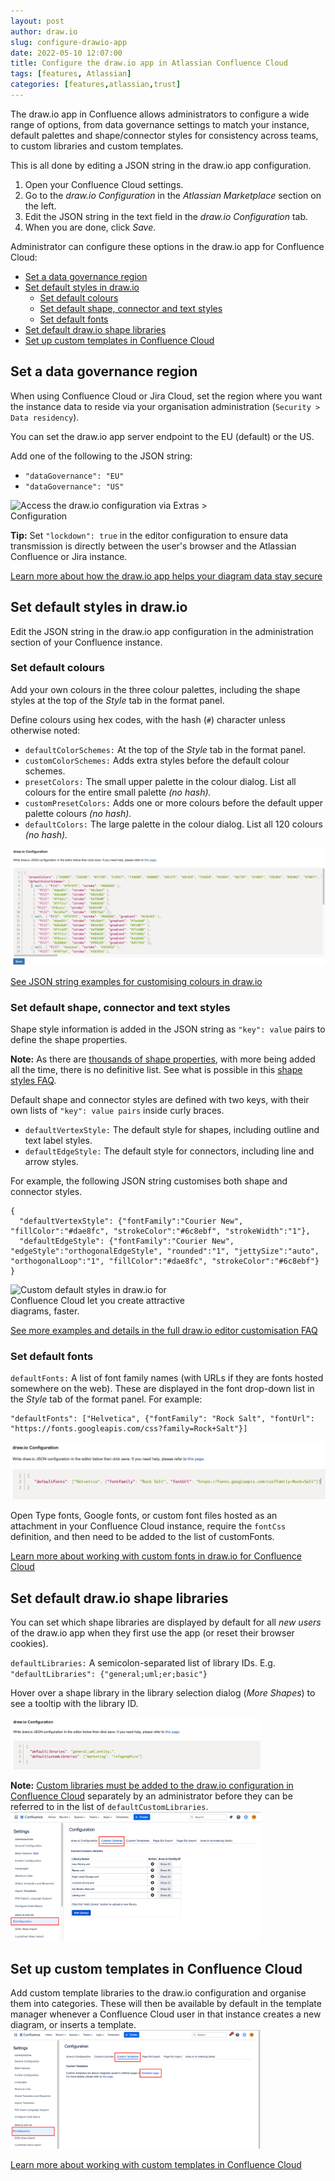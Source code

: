 ```yaml
---
layout: post
author: draw.io
slug: configure-drawio-app
date: 2022-05-10 12:07:00
title: Configure the draw.io app in Atlassian Confluence Cloud
tags: [features, Atlassian]
categories: [features,atlassian,trust]
---
```


The draw.io app in Confluence allows administrators to configure a wide range of options, from data governance settings to match your instance, default palettes and shape/connector styles for consistency across teams, to custom libraries and custom templates. 

This is all done by editing a JSON string in the draw.io app configuration.

1. Open your Confluence Cloud settings.
2. Go to the _draw.io Configuration_ in the _Atlassian Marketplace_ section on the left.
3. Edit the JSON string in the text field in the _draw.io Configuration_ tab.
4. When you are done, click _Save_.

Administrator can configure these options in the draw.io app for Confluence Cloud:
- [Set a data governance region](#set-a-data-governance-region)
- [Set default styles in draw.io](#set-default-styles-in-drawio)
  - [Set default colours](#set-default-colours)
  - [Set default shape, connector and text styles](#set-default-shape-connector-and-text-styles)
  - [Set default fonts](#set-default-fonts)
- [Set default draw.io shape libraries](#set-default-drawio-shape-libraries)
- [Set up custom templates in Confluence Cloud](#set-up-custom-templates-in-confluence-cloud)

## Set a data governance region

When using Confluence Cloud or Jira Cloud, set the region where you want the instance data to reside via your organisation administration (``Security > Data residency``). 

You can set the draw.io app server endpoint to the EU (default) or the US.

Add one of the following to the JSON string:
* ``"dataGovernance": "EU"`` 
* ``"dataGovernance": "US"`` 

<img src="/assets/img/blog/confluence-cloud-data-governance-lockdown-configuration.png" style="width=100%;max-width:400px;height:auto;" alt="Access the draw.io configuration via Extras > Configuration">

**Tip:** Set ``"lockdown": true`` in the editor configuration to ensure data transmission is directly between the user's browser and the Atlassian Confluence or Jira instance.

[Learn more about how the draw.io app helps your diagram data stay secure](/blog/data-governance-lockdown.html)

## Set default styles in draw.io

Edit the JSON string in the draw.io app configuration in the administration section of your Confluence instance.


### Set default colours 
Add your own colours in the three colour palettes, including the shape styles at the top of the _Style_ tab in the format panel.

Define colours using hex codes, with the hash (``#``) character unless otherwise noted:
* ``defaultColorSchemes:`` At the top of the _Style_ tab in the format panel.
* ``customColorSchemes:`` Adds extra styles before the default colour schemes.
* ``presetColors:`` The small upper palette in the colour dialog. List all colours for the entire small palette _(no hash)._
* ``customPresetColors:`` Adds one or more colours before the default upper palette colours _(no hash)._
* ``defaultColors:`` The large palette in the colour dialog. List all 120 colours _(no hash)._

<img src="/assets/img/blog/confluence-cloud-default-colours-config-short.png" style="max-width:100%;height:auto;" alt="Changing the default colour palettes in draw.io for Confluence Cloud">

[See JSON string examples for customising colours in draw.io](/doc/faq/custom-colours-confluence-cloud.html)

### Set default shape, connector and text styles

Shape style information is added in the JSON string as ``"key": value`` pairs to define the shape properties. 

**Note:** As there are [thousands of shape properties](/blog/shape-properties.html), with more being added all the time, there is no definitive list. See what is possible in this [shape styles FAQ](/doc/faq/shape-styles.html).

Default shape and connector styles are defined with two keys, with their own lists of ``"key": value pairs`` inside curly braces.

* ``defaultVertexStyle:`` The default style for shapes, including outline and text label styles.
* ``defaultEdgeStyle:`` The default style for connectors, including line and arrow styles.

For example, the following JSON string customises both shape and connector styles. 

```
{
  "defaultVertexStyle": {"fontFamily":"Courier New", "fillColor":"#dae8fc", "strokeColor":"#6c8ebf", "strokeWidth":"1"},
  "defaultEdgeStyle": {"fontFamily":"Courier New", "edgeStyle":"orthogonalEdgeStyle", "rounded":"1", "jettySize":"auto", "orthogonalLoop":"1", "fillColor":"#dae8fc", "strokeColor":"#6c8ebf"}
}
```

<img src="/assets/img/blog/applied-custom-default-styles-confluence-cloud.png" style="width=100%;max-width:300px;height:auto;" alt="Custom default styles in draw.io for Confluence Cloud let you create attractive diagrams, faster.">

[See more examples and details in the full draw.io editor customisation FAQ](/doc/faq/configure-diagram-editor.html)


### Set default fonts

``defaultFonts:`` A list of font family names (with URLs if they are fonts hosted somewhere on the web). These are displayed in the font drop-down list in the _Style_ tab of the format panel. For example:
```
"defaultFonts": ["Helvetica", {"fontFamily": "Rock Salt", "fontUrl": "https://fonts.googleapis.com/css?family=Rock+Salt"}]
```

<img src="/assets/img/blog/confluence-cloud-default-fonts-config-short.png" style="max-width:100%;height:auto;" alt="Changing the list of default fonts in draw.io for Confluence Cloud">

Open Type fonts, Google fonts, or custom font files hosted as an attachment in your Confluence Cloud instance, require the ``fontCss`` definition, and then need to be added to the list of customFonts.

[Learn more about working with custom fonts in draw.io for Confluence Cloud](/doc/faq/custom-fonts-confluence-cloud.html)


## Set default draw.io shape libraries

You can set which shape libraries are displayed by default for all _new users_ of the draw.io app when they first use the app (or reset their browser cookies).

``defaultLibraries:`` A semicolon-separated list of library IDs. E.g. ``"defaultLibraries": {"general;uml;er;basic"}`` 

Hover over a shape library in the library selection dialog (_More Shapes_) to see a tooltip with the library ID.

<img src="/assets/img/blog/confluence-cloud-default-libraries-config-short.png" style="width=100%;max-width:400px;height:auto;" alt="Open shape libraries and custom libraries by default in draw.io for Confluence Cloud">


**Note:** [Custom libraries must be added to the draw.io configuration in Confluence Cloud](/doc/faq/custom-libraries-confluence-cloud.html) separately by an administrator before they can be referred to in the list of ``defaultCustomLibraries``. 
<br /><img src="/assets/img/blog/add-custom-library-confluence-cloud.png" style="width=100%;max-width:400px;height:auto;" alt="Add a custom library to Confluence Cloud via draw.io Configuration in the Confluence Administration area">

## Set up custom templates in Confluence Cloud

Add custom template libraries to the draw.io configuration and organise them into categories. These will then be available by default in the template manager whenever a Confluence Cloud user in that instance creates a new diagram, or inserts a template.
<br /><img src="/assets/img/blog/open-custom-templates-confluence-cloud-admin.png" style="width=100%;max-width:400px;height:auto;" alt="Go to the Templates page via the draw.io Configuration in Confluence Cloud">

[Learn more about working with custom templates in Confluence Cloud](/doc/faq/custom-templates-confluence-cloud.html)